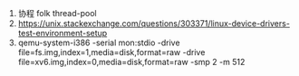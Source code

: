 
1. 协程 folk thread-pool
2. https://unix.stackexchange.com/questions/303371/linux-device-drivers-test-environment-setup
3. qemu-system-i386 -serial mon:stdio -drive file=fs.img,index=1,media=disk,format=raw -drive file=xv6.img,index=0,media=disk,format=raw -smp 2 -m 512